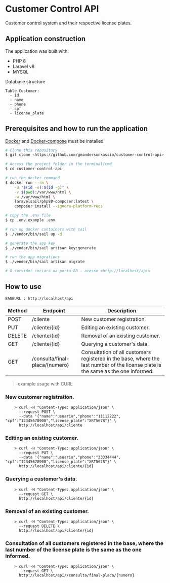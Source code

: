 # Customer Control API

Customer control system and their respective license plates.

## Application construction

The application was built with:

- PHP 8
- Laravel v8
- MYSQL

Database structure

    Table Customer:
      - id
      - name
      - phone
      - cpf
      - license_plate

## Prerequisites and how to run the application

[Docker](https://www.docker.com/get-started) and [Docker-compose](https://docs.docker.com/compose/install/) must be installed

```bash
# Clone this repository
$ git clone <https://github.com/geandersonkassio/customer-control-api>

# Access the project folder in the terminal/cmd
$ cd customer-control-api

# run the docker command
$ docker run --rm \
    -u "$(id -u):$(id -g)" \
    -v $(pwd):/var/www/html \
    -w /var/www/html \
    laravelsail/php80-composer:latest \
    composer install --ignore-platform-reqs

# copy the .env file
$ cp .env.example .env

# run up docker containers with sail
$ ./vendor/bin/sail up -d

# generate the app key
$ ./vendor/bin/sail artisan key:generate

# run the app migrations
$ ./vendor/bin/sail artisan migrate

# O servidor inciará na porta:80 - acesse <http://localhost/api>
```
## How to use

    BASEURL : http://localhost/api

| Method | Endpoint                       | Description                                                                                                     |
|--------|--------------------------------|-----------------------------------------------------------------------------------------------------------------|
| POST   | /cliente                       | New customer registration.                                                                                      |
| PUT    | /cliente/{id}                  | Editing an existing customer.                                                                                   |
| DELETE | /cliente/{id}                  | Removal of an existing customer.                                                                                |
| GET    | /cliente/{id}                  | Querying a customer's data.                                                                                     |
| GET    | /consulta/final-placa/{numero} | Consultation of all customers registered in the base, where the last number of the license plate is the same as the one informed.|

> example usage with CURL


### New customer registration. 

```shell
	> curl -H "Content-Type: application/json" \
	  --request POST \
	  --data '{"name":"usuario","phone":"11112222", "cpf":"12345678900","license_plate":"XRT5678"}' \
	  http://localhost/api/cliente
```
### Editing an existing customer.
```shell
	> curl -H "Content-Type: application/json" \
	  --request PUT \
	  --data '{"name":"usuario","phone":"33334444", "cpf":"12345678900","license_plate":"XRT5678"}' \
	  http://localhost/api/cliente/{id}
```
### Querying a customer's data.
```shell
	> curl -H "Content-Type: application/json" \
	  --request GET \
	  http://localhost/api/cliente/{id}
```

### Removal of an existing customer.
```shell
	> curl -H "Content-Type: application/json" \
	  --request DELETE \
	  http://localhost/api/cliente/{id}
```

### Consultation of all customers registered in the base, where the last number of the license plate is the same as the one informed.
```shell
	> curl -H "Content-Type: application/json" \
	  --request GET \
	  http://localhost/api//consulta/final-placa/{numero}
```
